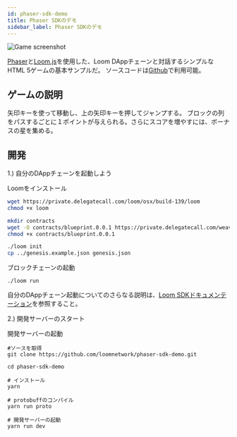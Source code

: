 ```yaml
---
id: phaser-sdk-demo
title: Phaser SDKのデモ
sidebar_label: Phaser SDKのデモ
---
```

![Game screenshot](/developers/img/screenshot.png)

[Phaser](http://phaser.io)と[Loom.js](https://github.com/loomnetwork/loom-js)を使用した、Loom DAppチェーンと対話するシンプルなHTML 5ゲームの基本サンプルだ。 ソースコードは[Github](https://github.com/loomnetwork/phaser-sdk-demo)で利用可能。

## ゲームの説明

矢印キーを使って移動し、上の矢印キーを押してジャンプする。 ブロックの列をパスするごとに１ポイントが与えられる。さらにスコアを増やすには、ボーナスの星を集める。

## 開発

1.) 自分のDAppチェーンを起動しよう

Loomをインストール

```bash
wget https://private.delegatecall.com/loom/osx/build-139/loom
chmod +x loom

mkdir contracts
wget -O contracts/blueprint.0.0.1 https://private.delegatecall.com/weave-blueprint/osx/build-9/blueprint.0.0.1
chmod +x contracts/blueprint.0.0.1

./loom init
cp ../genesis.example.json genesis.json
```

ブロックチェーンの起動

    ./loom run
    

自分のDAppチェーン起動についてのさらなる説明は、[Loom SDKドキュメンテーション](https://loomx.io/developers/docs/en/prereqs.html)を参照すること。

2.) 開発サーバーのスタート

開発サーバーの起動

    #ソースを取得
    git clone https://github.com/loomnetwork/phaser-sdk-demo.git
    
    cd phaser-sdk-demo
    
    # インストール
    yarn
    
    # protobuffのコンパイル
    yarn run proto
    
    # 開発サーバーの起動
    yarn run dev